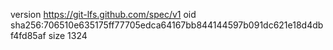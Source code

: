 version https://git-lfs.github.com/spec/v1
oid sha256:706510e635175ff77705edca64167bb844144597b091dc621e18d4dbf4fd85af
size 1324
